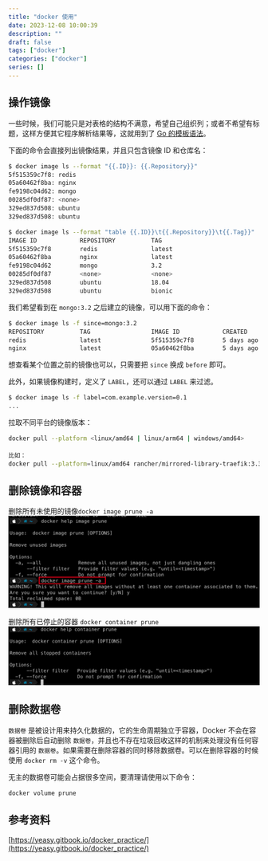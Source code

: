 ```yaml
---
title: "docker 使用"
date: 2023-12-08 10:00:39
description: ""
draft: false
tags: ["docker"]
categories: ["docker"]
series: []
---
```


## 操作镜像

一些时候，我们可能只是对表格的结构不满意，希望自己组织列；或者不希望有标题，这样方便其它程序解析结果等，这就用到了 [Go 的模板语法](https://gohugo.io/templates/introduction/)。

下面的命令会直接列出镜像结果，并且只包含镜像 ID 和仓库名：

```bash
$ docker image ls --format "{{.ID}}: {{.Repository}}"
5f515359c7f8: redis
05a60462f8ba: nginx
fe9198c04d62: mongo
00285df0df87: <none>
329ed837d508: ubuntu
329ed837d508: ubuntu
```

```bash
$ docker image ls --format "table {{.ID}}\t{{.Repository}}\t{{.Tag}}"
IMAGE ID            REPOSITORY          TAG
5f515359c7f8        redis               latest
05a60462f8ba        nginx               latest
fe9198c04d62        mongo               3.2
00285df0df87        <none>              <none>
329ed837d508        ubuntu              18.04
329ed837d508        ubuntu              bionic
```

我们希望看到在 `mongo:3.2` 之后建立的镜像，可以用下面的命令：

```bash
$ docker image ls -f since=mongo:3.2
REPOSITORY          TAG                 IMAGE ID            CREATED             SIZE
redis               latest              5f515359c7f8        5 days ago          183 MB
nginx               latest              05a60462f8ba        5 days ago          181 MB
```

想查看某个位置之前的镜像也可以，只需要把 `since` 换成 `before` 即可。

此外，如果镜像构建时，定义了 `LABEL`，还可以通过 `LABEL` 来过滤。

```bash
$ docker image ls -f label=com.example.version=0.1
...
```

拉取不同平台的镜像版本：

```bash
docker pull --platform <linux/amd64 | linux/arm64 | windows/amd64>

比如：
docker pull --platform=linux/amd64 rancher/mirrored-library-traefik:3.3.6
```

## 删除镜像和容器

删除所有未使用的镜像`docker image prune -a`
![](https://raw.githubusercontent.com/zzkrix/blog-images/main/assets/image-20231208105009126.png)

删除所有已停止的容器 `docker container prune`
![](https://raw.githubusercontent.com/zzkrix/blog-images/main/assets/image-20231208105141141.png)

## 删除数据卷

`数据卷` 是被设计用来持久化数据的，它的生命周期独立于容器，Docker 不会在容器被删除后自动删除 `数据卷`，并且也不存在垃圾回收这样的机制来处理没有任何容器引用的 `数据卷`。如果需要在删除容器的同时移除数据卷。可以在删除容器的时候使用 `docker rm -v` 这个命令。

无主的数据卷可能会占据很多空间，要清理请使用以下命令：

```bash
docker volume prune
```

## 参考资料

[https://yeasy.gitbook.io/docker_practice/](https://yeasy.gitbook.io/docker_practice/)
